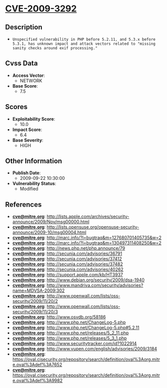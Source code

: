 
# [CVE-2009-3292](https://cve.mitre.org/cgi-bin/cvename.cgi?name=CVE-2009-3292)

## Description

- `Unspecified vulnerability in PHP before 5.2.11, and 5.3.x before 5.3.1, has unknown impact and attack vectors related to "missing sanity checks around exif processing."`

## Cvss Data

- **Access Vector**:
  - NETWORK
- **Base Score**:
  - 7.5

## Scores

- **Exploitability Score**:
  - 10.0
- **Impact Score**:
  - 6.4
- **Base Severity**:
  - HIGH

## Other Information

- **Publish Date**:
  - 2009-09-22 10:30:00
- **Vulnerability Status**:
  - Modified

## References

- **cve@mitre.org**: http://lists.apple.com/archives/security-announce/2009/Nov/msg00000.html
- **cve@mitre.org**: http://lists.opensuse.org/opensuse-security-announce/2009-10/msg00004.html
- **cve@mitre.org**: http://marc.info/?l=bugtraq&m=127680701405735&w=2
- **cve@mitre.org**: http://marc.info/?l=bugtraq&m=130497311408250&w=2
- **cve@mitre.org**: http://news.php.net/php.announce/79
- **cve@mitre.org**: http://secunia.com/advisories/36791
- **cve@mitre.org**: http://secunia.com/advisories/37412
- **cve@mitre.org**: http://secunia.com/advisories/37482
- **cve@mitre.org**: http://secunia.com/advisories/40262
- **cve@mitre.org**: http://support.apple.com/kb/HT3937
- **cve@mitre.org**: http://www.debian.org/security/2009/dsa-1940
- **cve@mitre.org**: http://www.mandriva.com/security/advisories?name=MDVSA-2009:302
- **cve@mitre.org**: http://www.openwall.com/lists/oss-security/2009/11/20/2
- **cve@mitre.org**: http://www.openwall.com/lists/oss-security/2009/11/20/3
- **cve@mitre.org**: http://www.osvdb.org/58186
- **cve@mitre.org**: http://www.php.net/ChangeLog-5.php
- **cve@mitre.org**: http://www.php.net/ChangeLog-5.php#5.2.11
- **cve@mitre.org**: http://www.php.net/releases/5_2_11.php
- **cve@mitre.org**: http://www.php.net/releases/5_3_1.php
- **cve@mitre.org**: http://www.securitytracker.com/id?1022914
- **cve@mitre.org**: http://www.vupen.com/english/advisories/2009/3184
- **cve@mitre.org**: https://oval.cisecurity.org/repository/search/definition/oval%3Aorg.mitre.oval%3Adef%3A7652
- **cve@mitre.org**: https://oval.cisecurity.org/repository/search/definition/oval%3Aorg.mitre.oval%3Adef%3A9982
